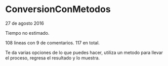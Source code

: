 # ConversionConMetodos
27 de agosto 2016

Tiempo no estimado.

108 lineas con 9 de comentarios. 117 en total.

Te da varias opciones de lo que puedes hacer, utiliza un metodo para llevar el proceso, regresa el resultado y lo muestra.
